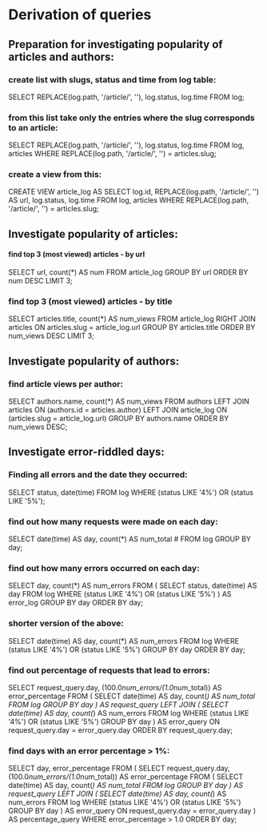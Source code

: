 # Derivation of queries

## Preparation for investigating popularity of articles and authors:
### create list with slugs, status and time from log table:
SELECT REPLACE(log.path, '/article/', ''), log.status, log.time
FROM log;

### from this list take only the entries where the slug corresponds to an article:
SELECT REPLACE(log.path, '/article/', ''), log.status, log.time
FROM log, articles
WHERE REPLACE(log.path, '/article/', '') = articles.slug;

### create a view from this:
CREATE VIEW article_log AS
SELECT log.id, REPLACE(log.path, '/article/', '') AS url, log.status, log.time
FROM log, articles
WHERE REPLACE(log.path, '/article/', '') = articles.slug;


## Investigate popularity of articles:
#### find top 3 (most viewed) articles - by url
SELECT url, count(*) AS num
FROM article_log
GROUP BY url
ORDER BY num DESC
LIMIT 3;

### find top 3 (most viewed) articles - by title
SELECT articles.title, count(*) AS num_views
FROM article_log
RIGHT JOIN articles
ON articles.slug = article_log.url
GROUP BY articles.title
ORDER BY num_views DESC
LIMIT 3;


## Investigate popularity of authors:
### find article views per author:
SELECT authors.name, count(*) AS num_views
FROM authors
LEFT JOIN articles
ON (authors.id = articles.author)
LEFT JOIN article_log
ON (articles.slug = article_log.url)
GROUP BY authors.name
ORDER BY num_views DESC;


## Investigate error-riddled days:
### Finding all errors and the date they occurred:
SELECT status, date(time)
FROM log
WHERE (status LIKE '4%') OR (status LIKE '5%');

### find out how many requests were made on each day:
SELECT date(time) AS day, count(*) AS num_total #
FROM log
GROUP BY day;

### find out how many errors occurred on each day:
SELECT day, count(*) AS num_errors
FROM (
    SELECT status, date(time) AS day
    FROM log
    WHERE (status LIKE '4%') OR (status LIKE '5%')
) AS error_log
GROUP BY day
ORDER BY day;

### shorter version of the above:
SELECT date(time) AS day, count(*) AS num_errors
FROM log
WHERE (status LIKE '4%') OR (status LIKE '5%')
GROUP BY day
ORDER BY day;

### find out percentage of requests that lead to errors:
SELECT request_query.day, (100.0*num_errors/(1.0*num_total)) AS error_percentage
FROM (
    SELECT date(time) AS day, count(*) AS num_total
    FROM log
    GROUP BY day
) AS request_query
LEFT JOIN (
    SELECT date(time) AS day, count(*) AS num_errors
    FROM log
    WHERE (status LIKE '4%') OR (status LIKE '5%')
    GROUP BY day
) AS error_query
ON request_query.day = error_query.day
ORDER BY request_query.day;

### find days with an error percentage > 1%:
SELECT day, error_percentage
FROM (
    SELECT request_query.day, (100.0*num_errors/(1.0*num_total)) AS error_percentage
    FROM (
        SELECT date(time) AS day, count(*) AS num_total
        FROM log
        GROUP BY day
    ) AS request_query
    LEFT JOIN (
        SELECT date(time) AS day, count(*) AS num_errors
        FROM log
        WHERE (status LIKE '4%') OR (status LIKE '5%')
        GROUP BY day
    ) AS error_query
    ON request_query.day = error_query.day
) AS percentage_query
WHERE error_percentage > 1.0
ORDER BY day;